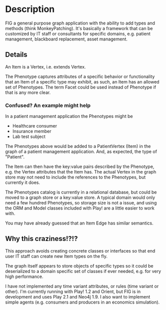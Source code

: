 # Description

FIG a general purpose graph application with the ability to add types and methods (think MonkeyPatching).  It's basically a framework that can be  customized by IT staff or consultants for specific domains, e.g. patient management, blackboard replacement, asset management.

## Details

An Item is a Vertex, i.e. extends Vertex.  

The Phenotype captures attributes of a specific behavior or functionality that an Item of a specific type may exhibit, as such, an Item has an allowed set of Phenotypes.  The term Facet could be used instead of Phenotype if that is any more clear.

### Confused?  An example might help

In a patient management application the Phenotypes might be

* Healthcare consumer
* Insurance member
* Lab test subject

The Phenotypes above would be added to a PatientVertex (Item) in the graph of a patient management application.  And, as expected, the type of "Patient".

The Item can then have the key:value pairs described by the Phenotype, e.g. the Vertex attributes that the Item has.  The actual Vertex in the graph store may not need to include the references to the Phenotypes, but currently it does.

The Phenotypes catalog is currently in a relational database, but could be moved to a graph store or a key:value store.  A typical domain would only need a few hundred Phenotypes, so storage size is not a issue, and using the ORM and Model classes included with Play! are a little easier to work with.

You may have already guessed that an Item Edge has similar semantics.

## Why this craziness!?!?

This approach avoids creating concrete classes or interfaces so that end user IT staff can create new Item types on the fly.

The graph itself appears to store objects of specific types so it could be deserialized to a domain specific set of classes if ever needed, e.g. for very high performance.

I have not implemented any time variant attributes, or rules (time variant or other).  I'm currently running with Play! 1.2 and Orient, but FIG is in development and uses Play 2.1 and Neo4j 1.9.  I also want to implement simple agents (e.g. consumers and producers  in an economics simulation).
